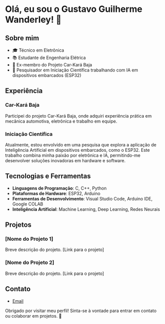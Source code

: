 # Olá, eu sou o Gustavo Guilherme Wanderley! 👋

## Sobre mim

- 🎓 Técnico em Eletrônica
- 📚 Estudante de Engenharia Elétrica
- 🚗 Ex-membro do Projeto Car-Kará Baja
- 🤖 Pesquisador em Iniciação Científica trabalhando com IA em dispositivos embarcados (ESP32)

## Experiência

### Car-Kará Baja
Participei do projeto Car-Kará Baja, onde adquiri experiência prática em mecânica automotiva, eletrônica e trabalho em equipe. 

### Iniciação Científica
Atualmente, estou envolvido em uma pesquisa que explora a aplicação de Inteligência Artificial em dispositivos embarcados, como o ESP32. Este trabalho combina minha paixão por eletrônica e IA, permitindo-me desenvolver soluções inovadoras em hardware e software.

## Tecnologias e Ferramentas

- **Linguagens de Programação**: C, C++, Python
- **Plataformas de Hardware**: ESP32, Arduino
- **Ferramentas de Desenvolvimento**: Visual Studio Code, Arduino IDE, Google COLAB
- **Inteligência Artificial**: Machine Learning, Deep Learning, Redes Neurais

## Projetos

### [Nome do Projeto 1]
Breve descrição do projeto. [Link para o projeto]

### [Nome do Projeto 2]
Breve descrição do projeto. [Link para o projeto]

## Contato

- [Email](gustavowander08@gmail.com)

Obrigado por visitar meu perfil! Sinta-se à vontade para entrar em contato ou colaborar em projetos. 🚀
